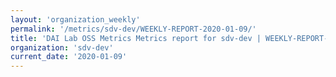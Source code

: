 ```yaml
---
layout: 'organization_weekly'
permalink: '/metrics/sdv-dev/WEEKLY-REPORT-2020-01-09/'
title: 'DAI Lab OSS Metrics Metrics report for sdv-dev | WEEKLY-REPORT-2020-01-09'
organization: 'sdv-dev'
current_date: '2020-01-09'
---
```

